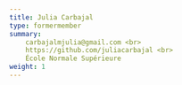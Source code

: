 ```yaml
---
title: Julia Carbajal
type: formermember
summary:
    carbajalmjulia@gmail.com <br>
    https://github.com/juliacarbajal <br>
    École Normale Supérieure
weight: 1
---
```




